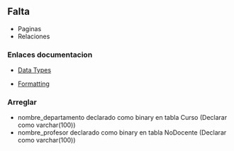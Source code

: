 ## Falta

- Paginas
- Relaciones

### Enlaces documentacion

- [Data Types](https://learn.microsoft.com/en-us/dynamics365/business-central/dev-itpro/developer/methods-auto/library)

- [Formatting](https://learn.microsoft.com/en-us/dynamics365/business-central/dev-itpro/developer/devenv-format-field-data)

### Arreglar

- nombre_departamento declarado como binary en tabla Curso (Declarar como varchar(100))
- nombre_profesor declarado como binary en tabla NoDocente (Declarar como varchar(100))